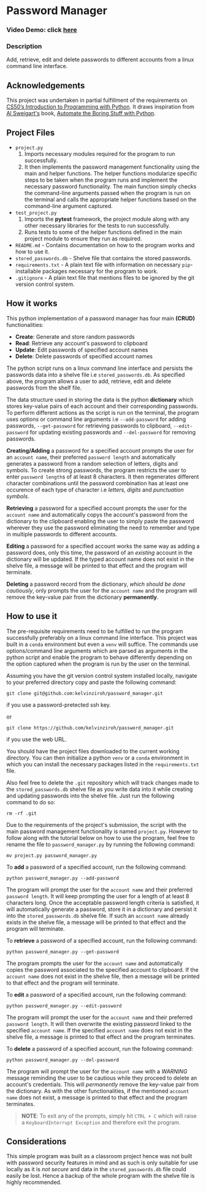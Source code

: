 # Password Manager
### Video Demo: click [here]()


### Description
Add, retrieve, edit and delete passwords to different accounts from a linux command line interface.

## Acknowledgements
This project was undertaken in partial fulfillment of the requirements on [CS50’s Introduction to Programming with Python](https://cs50.harvard.edu/python/2022). It draws inspiration from [Al Sweigart's](https://alsweigart.com/) book, [Automate the Boring Stuff with Python](https://automatetheboringstuff.com/). 


## Project Files
- `project.py`
    1. Imports necessary modules required for the program to run successfully. 
    2. It then implements the password management functionality using the main and helper functions. The helper functions modularize specific steps to be taken when the program runs and implement the necessary password functionality. The main function simply checks the command-line arguments passed when the program is run on the terminal and calls the appropriate helper functions based on the command-line argument captured. 
- `test_project.py`
    1. Imports the **pytest** framework, the project module along with any other necessary libraries for the tests to run successfully.
    2. Runs tests to some of the helper functions defined in the main project module to ensure they run as required.
- `README.md` - Contains documentation on how to the program works and how to use it.
- `stored_passwords.db` - Shelve file that contains the stored passwords.
- `requirements.txt` - A plain text file with information on necessary `pip`-installable packages necessary for the program to work.
- `.gitignore` - A plain text file that mentions files to be ignored by the git version control system.

## How it works
This python implementation of a password manager has four main **(CRUD)** functionalities:
- **Create**: Generate and store random passwords
- **Read**: Retrieve any account's password to clipboard
- **Update**: Edit passwords of specified account names
- **Delete**: Delete passwords of specified account names

The python script runs on a linux command line interface and persists the passwords data into a shelve file i.e `stored_passwords.db`. As specified above, the program allows a user to add, retrieve, edit and delete passwords from the shelf file. 

The data structure used in storing the data is the python **dictionary** which stores key-value pairs of each account and their corresponding passwords. To perform different actions as the script is run on the terminal, the program uses options or command line arguments i.e `--add-password` for adding passwords, `--get-password` for retrieving passwords to clipboard, `--edit-password` for updating existing passwords and `--del-password` for removing passwords.  

**Creating/Adding** a password for a specified account prompts the user for an `account name`, their preferred `password length` and automatically generates a password from a random selection of letters, digits and symbols. To create strong passwords, the program restricts the user to enter `password length`s of at least 8 characters. It then regenerates different character combinations until the password combination has at least one occurence of each type of character i.e *letters, digits* and *punctuation symbols*. 

**Retrieving** a password for a specified account prompts the user for the `account name` and automatically copys the account's password from the dictionary to the clipboard enabling the user to simply paste the password wherever they use the password eliminating the need to remember and type in multiple passwords to different accounts.

**Editing** a password for a specified account works the same way as adding a password does, only this time, the password of an *existing* account in the dictionary will be updated. If the typed account name does not exist in the shelve file, a message will be printed to that effect and the program will terminate.

**Deleting** a password record from the dictionary, *which should be done cautiously*, only prompts the user for the `account name` and the program will remove the key-value pair from the dictionary **permanently**.

## How to use it
The pre-requisite requirements need to be fulfilled to run the program successfully preferably on a linux command line interface. This project was built in a `conda` environment but even a `venv` will suffice. The commands use options/command line arguments which are parsed as arguments in the python script and enable the program to behave differently depending on the option captured when the program is run by the user on the terminal.

Assuming you have the git version control system installed locally, navigate to your preferred directory copy and paste the following command:
```
git clone git@github.com:kelvinziroh/password_manager.git
```
if you use a password-pretected ssh key.

or 

```
git clone https://github.com/kelvinziroh/password_manager.git
```
if you use the web URL.

You should have the project files downloaded to the current working directory. You can then initialize a python `venv` or a `conda` environment in which you can install the necessary packages listed in the `requirements.txt` file.

Also feel free to delete the `.git` repository which will track changes made to the `stored_passwords.db` shelve file as you write data into it while creating and updating passwords into the shelve file. Just run the following command to do so:
```
rm -rf .git
```

Due to the requirements of the project's submission, the script with the main password management functionality is named `project.py`. However to follow along with the tutorial below on how to use the program, feel free to rename the file to `password_manager.py` by running the following command:
```
mv project.py password_manager.py
```

To **add** a password of a specified account, run the following command:
```
python password_manager.py --add-password
```
The program will prompt the user for the `account name` and their preferred `password length`. It will keep prompting the user for a length of at least 8 characters long. Once the acceptable password length criteria is satisfied, it will automatically generate a password, store it in a dictionary and persist it into the `stored_passwords.db` shelve file. If such an `account name` already exists in the shelve file, a message will be printed to that effect and the program will terminate.

To **retrieve** a password of a specified account, run the following command:
```
python password_manager.py --get-password
```
The program prompts the user for the `account name` and automatically copies the password associated to the specified account to clipboard. If the `account name` does not exist in the shelve file, then a message will be printed to that effect and the program will terminate.

To **edit** a password of a specified account, run the following command:
```
python password_manager.py --edit-password
```
The program will prompt the user for the `account name` and their preferred `password length`. It will then overwrite the existing password linked to the specified `account name`. If the specified `account name` does not exist in the shelve file, a message is printed to that effect and the program terminates.

To **delete** a password of a specified account, run the following command:
```
python password_manager.py --del-password
```
The program will prompt the user for the `account name` with a *WARNING* message reminding the user to be cautious while they proceed to delete an account's credentials. This will *permanently* remove the key-value pair from the dictionary. As with the other functionalities, if the mentioned `account name` does not exist, a message is printed to that effect and the program terminates.

> **NOTE**: To exit any of the prompts, simply hit `CTRL + C` which will raise a `KeyboardInterrupt Exception` and therefore exit the program.

## Considerations
This simple program was built as a classroom project hence was not built with password security features in mind and as such is only suitable for use locally as it is *not secure* and data in the `stored_passwords.db` file could easily be lost. Hence a backup of the whole program with the shelve file is highly recommended. 